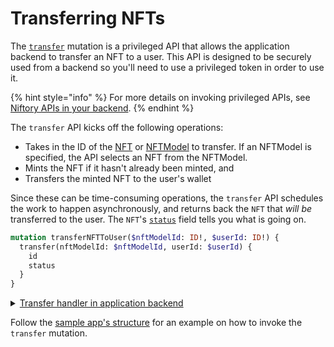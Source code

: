 # Transferring NFTs

The [`transfer`](https://api-docs-niftory.vercel.app/#mutation-transfer) mutation is a privileged API that allows the application backend to transfer an NFT to a user. This API is designed to be securely used from a backend so you'll need to use a privileged token in order to use it.

{% hint style="info" %}
For more details on invoking privileged APIs, see [Niftory APIs in your backend](../authentication/privileged-authentication.md#backend-authentication).
{% endhint %}

The `transfer` API kicks off the following operations:

* Takes in the ID of the [NFT](https://api-docs-niftory.vercel.app/#definition-NFT) or [NFTModel](https://api-docs-niftory.vercel.app/#definition-NFTModel) to transfer. If an NFTModel is specified, the API selects an NFT from the NFTModel.
* Mints the NFT if it hasn't already been minted, and
* Transfers the minted NFT to the user's wallet

Since these can be time-consuming operations, the `transfer` API schedules the work to happen asynchronously, and returns back the `NFT` that _will be_ transferred to the user. The `NFT`'s [`status`](https://api-docs-niftory.vercel.app/#definition-NFT) field tells you what is going on.

```graphql
mutation transferNFTToUser($nftModelId: ID!, $userId: ID!) {
  transfer(nftModelId: $nftModelId, userId: $userId) {
    id
    status
  }
}
```

<details>

<summary><a href="https://github.com/Niftory/niftory-samples/blob/main/basic-app/pages/api/nft/[nftModelId]/transfer.ts">Transfer handler in application backend</a></summary>

```javascript
const handler: NextApiHandler = async (req, res) => {
  const { nftModelId, userId } = req.query;

  if (req.method !== "POST") {
    res.status(405).end();
    return;
  }

  const signedIn = !!getToken({ req });
  if (!signedIn) {
    res.status(401).send("You must be signed in to transfer NFTs");
  }

  if (!nftModelId) {
    res.status(400).send("nftModelId is required");
    return;
  }

  const client = await getBackendGraphQLClient();
  const sdk = getSdk(client);

  const data = await sdk.transferNFTToUser({
    nftModelId: nftModelId as string,
    userId: userId as string,
  });

  res.status(200).json(data);
};
```

</details>

Follow the [sample app's structure](https://github.com/Niftory/niftory-samples/blob/main/basic-app/pages/api/nft/\[nftModelId]/transfer.ts) for an example on how to invoke the `transfer` mutation.
